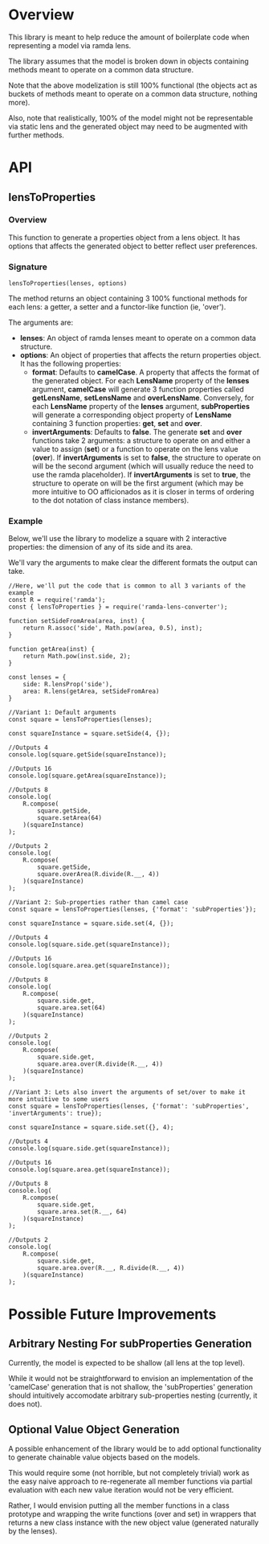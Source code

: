 # Overview

This library is meant to help reduce the amount of boilerplate code when representing a model via ramda lens.

The library assumes that the model is broken down in objects containing methods meant to operate on a common data structure.

Note that the above modelization is still 100% functional (the objects act as buckets of methods meant to operate on a common data structure, nothing more).

Also, note that realistically, 100% of the model might not be representable via static lens and the generated object may need to be augmented with further methods.

# API

## lensToProperties

### Overview

This function to generate a properties object from a lens object. It has options that affects the generated object to better reflect user preferences.

### Signature

```
lensToProperties(lenses, options)
```

The method returns an object containing 3 100% functional methods for each lens: a getter, a setter and a functor-like function (ie, 'over').

The arguments are:

- **lenses**: An object of ramda lenses meant to operate on a common data structure.
- **options**: An object of properties that affects the return properties object. It has the following properties:
  * **format**: Defaults to **camelCase**. A property that affects the format of the generated object. For each **LensName** property of the **lenses** argument, **camelCase** will generate 3 function properties called **getLensName**, **setLensName** and **overLensName**. Conversely, for each **LensName** property of the **lenses** argument, **subProperties** will generate a corresponding object property of **LensName** containing 3 function properties: **get**, **set** and **over**.
  * **invertArguments**: Defaults to **false**. The generate **set** and **over** functions take 2 arguments: a structure to operate on and either a value to assign (**set**) or a function to operate on the lens value (**over**). If **invertArguments** is set to **false**, the structure to operate on will be the second argument (which will usually reduce the need to use the ramda placeholder). If **invertArguments** is set to **true**, the structure to operate on will be the first argument (which may be more intuitive to OO afficionados as it is closer in terms of ordering to the dot notation of class instance members).

### Example

Below, we'll use the library to modelize a square with 2 interactive properties: the dimension of any of its side and its area.

We'll vary the arguments to make clear the different formats the output can take.

```
//Here, we'll put the code that is common to all 3 variants of the example
const R = require('ramda');
const { lensToProperties } = require('ramda-lens-converter');

function setSideFromArea(area, inst) {
    return R.assoc('side', Math.pow(area, 0.5), inst);
}

function getArea(inst) {
    return Math.pow(inst.side, 2);
}

const lenses = {
    side: R.lensProp('side'),
    area: R.lens(getArea, setSideFromArea)
}
```

```
//Variant 1: Default arguments
const square = lensToProperties(lenses);

const squareInstance = square.setSide(4, {});

//Outputs 4
console.log(square.getSide(squareInstance));

//Outputs 16
console.log(square.getArea(squareInstance));

//Outputs 8
console.log(
    R.compose(
        square.getSide,
        square.setArea(64)
    )(squareInstance)  
);  

//Outputs 2
console.log(
    R.compose(
        square.getSide,
        square.overArea(R.divide(R.__, 4))
    )(squareInstance)  
);  
```

```
//Variant 2: Sub-properties rather than camel case
const square = lensToProperties(lenses, {'format': 'subProperties'});

const squareInstance = square.side.set(4, {});

//Outputs 4
console.log(square.side.get(squareInstance));

//Outputs 16
console.log(square.area.get(squareInstance));

//Outputs 8
console.log(
    R.compose(
        square.side.get,
        square.area.set(64)
    )(squareInstance)  
);  

//Outputs 2
console.log(
    R.compose(
        square.side.get,
        square.area.over(R.divide(R.__, 4))
    )(squareInstance)  
);  
```

```
//Variant 3: Lets also invert the arguments of set/over to make it more intuitive to some users
const square = lensToProperties(lenses, {'format': 'subProperties', 'invertArguments': true});

const squareInstance = square.side.set({}, 4);

//Outputs 4
console.log(square.side.get(squareInstance));

//Outputs 16
console.log(square.area.get(squareInstance));

//Outputs 8
console.log(
    R.compose(
        square.side.get,
        square.area.set(R.__, 64)
    )(squareInstance)  
);  

//Outputs 2
console.log(
    R.compose(
        square.side.get,
        square.area.over(R.__, R.divide(R.__, 4))
    )(squareInstance)  
);  
```

# Possible Future Improvements

## Arbitrary Nesting For subProperties Generation

Currently, the model is expected to be shallow (all lens at the top level).

While it would not be straightforward to envision an implementation of the 'camelCase' generation that is not shallow, the 'subProperties' generation should intuitively accomodate arbitrary sub-properties nesting (currently, it does not).

## Optional Value Object Generation

A possible enhancement of the library would be to add optional functionality to generate chainable value objects based on the models.

This would require some (not horrible, but not completely trivial) work as the easy naive approach to re-regenerate all member functions via partial evaluation with each new value iteration would not be very efficient.

Rather, I would envision putting all the member functions in a class prototype and wrapping the write functions (over and set) in wrappers that returns a new class instance with the new object value (generated naturally by the lenses).
